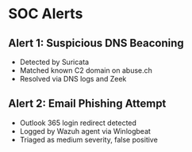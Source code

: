 # SOC Alerts

## Alert 1: Suspicious DNS Beaconing
- Detected by Suricata
- Matched known C2 domain on abuse.ch
- Resolved via DNS logs and Zeek

## Alert 2: Email Phishing Attempt
- Outlook 365 login redirect detected
- Logged by Wazuh agent via Winlogbeat
- Triaged as medium severity, false positive
